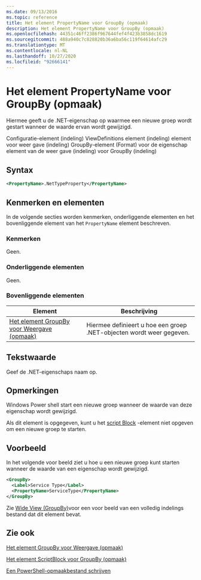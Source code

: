 ```yaml
---
ms.date: 09/13/2016
ms.topic: reference
title: Het element PropertyName voor GroupBy (opmaak)
description: Het element PropertyName voor GroupBy (opmaak)
ms.openlocfilehash: 44351c46ff2386f967644fef4f423b3858dc1619
ms.sourcegitcommit: 488a940c7c828820b36a6ba56c119f64614afc29
ms.translationtype: MT
ms.contentlocale: nl-NL
ms.lasthandoff: 10/27/2020
ms.locfileid: "92666141"
---
```

# <a name="propertyname-element-for-groupby-format"></a>Het element PropertyName voor GroupBy (opmaak)

Hiermee geeft u de .NET-eigenschap op waarmee een nieuwe groep wordt gestart wanneer de waarde ervan wordt gewijzigd.

Configuratie-element (indeling) ViewDefinitions element (indeling) element voor weer gave (indeling) GroupBy-element (Format) voor de eigenschap element van de weer gave (indeling) voor GroupBy (indeling)

## <a name="syntax"></a>Syntax

```xml
<PropertyName>.NetTypeProperty</PropertyName>
```

## <a name="attributes-and-elements"></a>Kenmerken en elementen

In de volgende secties worden kenmerken, onderliggende elementen en het bovenliggende element van het `PropertyName` element beschreven.

### <a name="attributes"></a>Kenmerken

Geen.

### <a name="child-elements"></a>Onderliggende elementen

Geen.

### <a name="parent-elements"></a>Bovenliggende elementen

|Element|Beschrijving|
|-------------|-----------------|
|[Het element GroupBy voor Weergave (opmaak)](./groupby-element-for-view-format.md)|Hiermee definieert u hoe een groep .NET-objecten wordt weer gegeven.|

## <a name="text-value"></a>Tekstwaarde

Geef de .NET-eigenschaps naam op.

## <a name="remarks"></a>Opmerkingen

Windows Power shell start een nieuwe groep wanneer de waarde van deze eigenschap wordt gewijzigd.

Als dit element is opgegeven, kunt u het [script Block](./scriptblock-element-for-groupby-format.md) -element niet opgeven om een nieuwe groep te starten.

## <a name="example"></a>Voorbeeld

In het volgende voor beeld ziet u hoe u een nieuwe groep kunt starten wanneer de waarde van een eigenschap wordt gewijzigd.

```xml
<GroupBy>
  <Label>Service Type</Label>
  <PropertyName>ServiceType</PropertyName>
</GroupBy>

```

Zie [Wide View (GroupBy)](./wide-view-groupby.md)voor een voor beeld van een volledig indelings bestand dat dit element bevat.

## <a name="see-also"></a>Zie ook

[Het element GroupBy voor Weergave (opmaak)](./groupby-element-for-view-format.md)

[Het element ScriptBlock voor GroupBy (opmaak)](./scriptblock-element-for-groupby-format.md)

[Een PowerShell-opmaakbestand schrijven](./writing-a-powershell-formatting-file.md)
